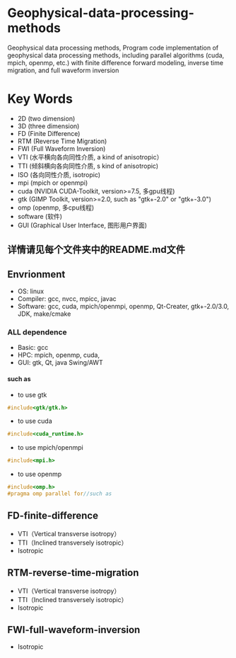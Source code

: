 # Geophysical-data-processing-methods
Geophysical data processing methods, Program code implementation of geophysical data processing methods, including parallel algorithms (cuda, mpich, openmp, etc.) with finite difference forward modeling, inverse time migration, and full waveform inversion

# Key Words
* 2D (two dimension)
* 3D (three dimension)
* FD (Finite Difference)
* RTM (Reverse Time Migration)
* FWI (Full Waveform Inversion)
* VTI (水平横向各向同性介质, a kind of anisotropic）
* TTI (倾斜横向各向同性介质, s kind of anisotropic)
* ISO (各向同性介质, isotropic)
* mpi (mpich or openmpi)
* cuda (NVIDIA CUDA-Toolkit, version>=7.5, 多gpu线程)
* gtk (GIMP Toolkit, version>=2.0, such as "gtk+-2.0" or "gtk+-3.0")
* omp (openmp, 多cpu线程)
* software (软件)
* GUI (Graphical User Interface, 图形用户界面)

## 详情请见每个文件夹中的README.md文件

## Envrionment
* OS: 
linux
* Compiler:
gcc, nvcc, mpicc, javac
* Software: 
gcc, cuda, mpich/openmpi, openmp, Qt-Creater, gtk+-2.0/3.0, JDK, make/cmake
### ALL dependence
* Basic: 
gcc
* HPC: 
mpich, openmp, cuda, 
* GUI: 
gtk, Qt, java Swing/AWT
#### such as 
* to use gtk
```c
#include<gtk/gtk.h>
```
* to use cuda
```c
#include<cuda_runtime.h>
```
* to use mpich/openmpi
```c
#include<mpi.h>
```
* to use openmp
```c
#include<omp.h>
#pragma omp parallel for//such as
```
## FD-finite-difference
* VTI（Vertical transverse isotropy）
* TTI（Inclined transversely isotropic）
* Isotropic

## RTM-reverse-time-migration
* VTI（Vertical transverse isotropy）
* TTI（Inclined transversely isotropic）
* Isotropic

## FWI-full-waveform-inversion
* Isotropic

